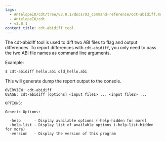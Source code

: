 ```yaml
---
tags:
  - AntelopeIO/cdt/tree/v3.0.1/docs/03_command-reference/cdt-abidiff.md
  - AntelopeIO/cdt
  - v3.0.1
content_title: cdt-abidiff tool
---
```


The cdt-abidiff tool is used to diff two ABI files to flag and output differences.
To report differences with ```cdt-abidiff```, you only need to pass the two ABI file names as command line arguments.

Example:
```bash
$ cdt-abidiff hello.abi old_hello.abi
```

This will generate dump the report output to the console.
```
OVERVIEW: cdt-abidiff
USAGE: cdt-abidiff [options] <input file1> ... <input file2> ...

OPTIONS:

Generic Options:

  -help      - Display available options (-help-hidden for more)
  -help-list - Display list of available options (-help-list-hidden for more)
  -version   - Display the version of this program
```
